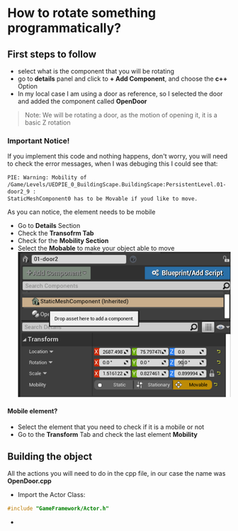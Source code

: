 # How to rotate something programmatically?

## First steps to follow
* select what is the component that you will be rotating
* go to **details** panel and click to **+ Add Component**, and choose the **c++** Option
* In my local case I am using a door as reference, so I selected the door and added the component called **OpenDoor**
> Note: We will be rotating a door, as the motion of opening it, it is a basic Z rotation

### Important Notice!
If you implement this code and nothing happens, don't worry, you will need to check the error messages, when I was debuging this I could see that:
```shell
PIE: Warning: Mobility of /Game/Levels/UEDPIE_0_BuildingScape.BuildingScape:PersistentLevel.01-door2_9 :
StaticMeshComponent0 has to be Movable if youd like to move.
```
As you can notice, the element needs to be mobile
* Go to **Details** Section
* Check the **Transofrm Tab**
* Check for the **Mobility Section**
* Select the **Mobable** to make your object able to move
![Mobile](../images/05-mobile-element.png)

#### Mobile element?
* Select the element that you need to check if it is a mobile or not
* Go to the **Transform** Tab and check the last element **Mobility**

## Building the object
All the actions you will need to do in the cpp file, in our case the name was **OpenDoor.cpp**
* Import the Actor Class:
```cpp
#include "GameFramework/Actor.h"
```
*
